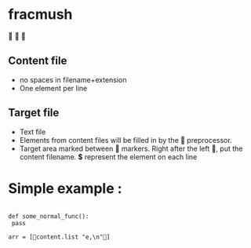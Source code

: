 # fracmush
 🍄  🍄  🍄 


## Content file

- no spaces in filename+extension
- One element per line

## Target file

- Text file
- Elements from content files will be filled in by the 🍄 preprocessor.
- Target area marked between 🍄 markers. Right after the left 🍄, put the content filename. **$** represent the element on each line 

# Simple example :

```

def some_normal_func():
 pass

arr = [🍄content.list "e,\n"🍄]


```
